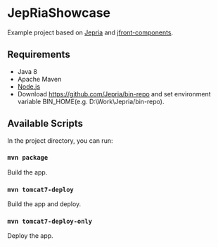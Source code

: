 # JepRiaShowcase

  Example project based on [Jepria](https://github.com/Jepria/jepria) and [jfront-components](https://github.com/Jepria/jfront-components).

## Requirements
 - Java 8
 - Apache Maven
 - [Node.js](https://nodejs.org/en/download/package-manager/)
 - Download https://github.com/Jepria/bin-repo and set environment variable BIN_HOME(e.g. D:\Work\Jepria/bin-repo).
 
 ## Available Scripts
 
 In the project directory, you can run:
 
 ### `mvn package`
 
  Build the app.
 
 ### `mvn tomcat7-deploy`
 
 Build the app and deploy.
 
 ### `mvn tomcat7-deploy-only`
 
 Deploy the app.
 
